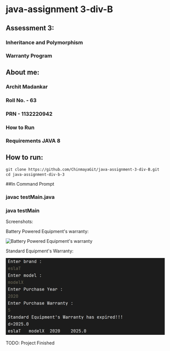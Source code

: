 # java-assignment 3-div-B

## Assessment 3:

### Inheritance and Polymorphism
### Warranty Program

## About me:

### Archit Madankar
### Roll No. - 63
### PRN - 1132220942
### How to Run
### Requirements JAVA 8

## How to run:

    git clone https://github.com/ChinmayaGit/java-assignment-3-div-B.git
    cd java-assignment-div-b-3
    
##In Command Prompt

 ### javac testMain.java
 ### java testMain
  
Screenshots:

Battery Powered Equipment's warranty:

![Battery Powered Equipment's warranty](https://raw.githubusercontent.com/ChinmayaGit/java-assignment-div-B--3-/master/screenShot/1.jpg "Battery Powered Equipment's warranty")

Standard Equipment's Warranty:

![Standard Equipment's Warranty](https://raw.githubusercontent.com/ChinmayaGit/java-assignment-3-div-B/master/screenShot/2.jpg "Standard Equipment's Warranty")

TODO: Project Finished
